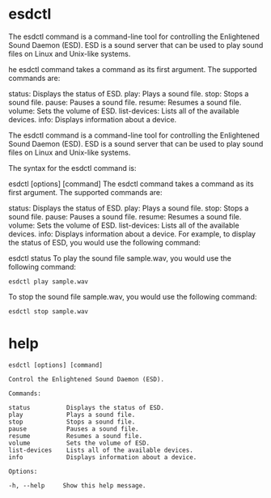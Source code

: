# esdctl

The esdctl command is a command-line tool for controlling the Enlightened Sound Daemon (ESD). ESD is a sound server that can be used to play sound files on Linux and Unix-like systems.

he esdctl command takes a command as its first argument. The supported commands are:

status: Displays the status of ESD.
play: Plays a sound file.
stop: Stops a sound file.
pause: Pauses a sound file.
resume: Resumes a sound file.
volume: Sets the volume of ESD.
list-devices: Lists all of the available devices.
info: Displays information about a device.



The esdctl command is a command-line tool for controlling the Enlightened Sound Daemon (ESD). ESD is a sound server that can be used to play sound files on Linux and Unix-like systems.

The syntax for the esdctl command is:

esdctl [options] [command]
The esdctl command takes a command as its first argument. The supported commands are:

status: Displays the status of ESD.
play: Plays a sound file.
stop: Stops a sound file.
pause: Pauses a sound file.
resume: Resumes a sound file.
volume: Sets the volume of ESD.
list-devices: Lists all of the available devices.
info: Displays information about a device.
For example, to display the status of ESD, you would use the following command:

esdctl status
To play the sound file sample.wav, you would use the following command:

`esdctl play sample.wav`

To stop the sound file sample.wav, you would use the following command:

`esdctl stop sample.wav`



# help 

```
esdctl [options] [command]

Control the Enlightened Sound Daemon (ESD).

Commands:

status          Displays the status of ESD.
play            Plays a sound file.
stop            Stops a sound file.
pause           Pauses a sound file.
resume          Resumes a sound file.
volume          Sets the volume of ESD.
list-devices    Lists all of the available devices.
info            Displays information about a device.

Options:

-h, --help     Show this help message.
```
